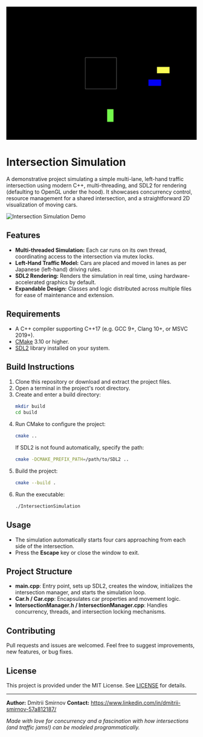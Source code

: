 
![Alt Text](https://github.com/dimasximik/CrossIntersection/blob/main/cross.gif)

# Intersection Simulation

A demonstrative project simulating a simple multi-lane, left-hand traffic intersection using modern C++, multi-threading, and SDL2 for rendering (defaulting to OpenGL under the hood). It showcases concurrency control, resource management for a shared intersection, and a straightforward 2D visualization of moving cars.

![Intersection Simulation Demo](relative/path/to/demo.gif)

## Features

- **Multi-threaded Simulation:** Each car runs on its own thread, coordinating access to the intersection via mutex locks.
- **Left-Hand Traffic Model:** Cars are placed and moved in lanes as per Japanese (left-hand) driving rules.
- **SDL2 Rendering:** Renders the simulation in real time, using hardware-accelerated graphics by default.
- **Expandable Design:** Classes and logic distributed across multiple files for ease of maintenance and extension.

## Requirements

- A C++ compiler supporting C++17 (e.g. GCC 9+, Clang 10+, or MSVC 2019+).
- [CMake](https://cmake.org/) 3.10 or higher.
- [SDL2](https://www.libsdl.org/) library installed on your system.

## Build Instructions

1. Clone this repository or download and extract the project files.
2. Open a terminal in the project's root directory.
3. Create and enter a build directory:
   ```bash
   mkdir build
   cd build
   ```
4. Run CMake to configure the project:
   ```bash
   cmake ..
   ```
   If SDL2 is not found automatically, specify the path:  
   ```bash
   cmake -DCMAKE_PREFIX_PATH=/path/to/SDL2 ..
   ```
5. Build the project:
   ```bash
   cmake --build .
   ```
6. Run the executable:
   ```bash
   ./IntersectionSimulation
   ```

## Usage

- The simulation automatically starts four cars approaching from each side of the intersection.
- Press the **Escape** key or close the window to exit.

## Project Structure

- **main.cpp**: Entry point, sets up SDL2, creates the window, initializes the intersection manager, and starts the simulation loop.
- **Car.h / Car.cpp**: Encapsulates car properties and movement logic.
- **IntersectionManager.h / IntersectionManager.cpp**: Handles concurrency, threads, and intersection locking mechanisms.

## Contributing

Pull requests and issues are welcomed. Feel free to suggest improvements, new features, or bug fixes.

## License

This project is provided under the MIT License. See [LICENSE](https://opensource.org/license/mit) for details.

---

**Author:** Dmitrii Smirnov
**Contact:** https://www.linkedin.com/in/dmitrii-smirnov-57a812187/

*Made with love for concurrency and a fascination with how intersections (and traffic jams!) can be modeled programmatically.*
